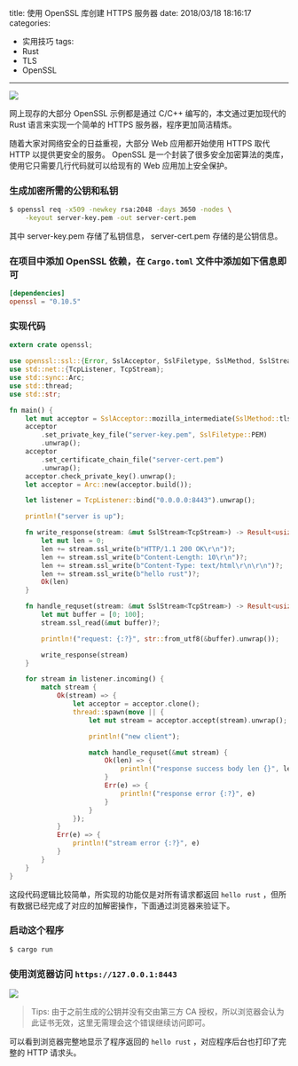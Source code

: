 title: 使用 OpenSSL 库创建 HTTPS 服务器
date: 2018/03/18 18:16:17
categories:
- 实用技巧
tags:
- Rust
- TLS
- OpenSSL

---
![](http://covertness.qiniudn.com/openssl_https_server/https.png)

网上现存的大部分 OpenSSL 示例都是通过 C/C++ 编写的，本文通过更加现代的 Rust 语言来实现一个简单的 HTTPS 服务器，程序更加简洁精炼。
<!-- more -->
随着大家对网络安全的日益重视，大部分 Web 应用都开始使用 HTTPS 取代 HTTP 以提供更安全的服务。 OpenSSL 是一个封装了很多安全加密算法的类库，使用它只需要几行代码就可以给现有的 Web 应用加上安全保护。

### 生成加密所需的公钥和私钥
```bash
$ openssl req -x509 -newkey rsa:2048 -days 3650 -nodes \
    -keyout server-key.pem -out server-cert.pem
```
其中 server-key.pem 存储了私钥信息， server-cert.pem 存储的是公钥信息。

### 在项目中添加 OpenSSL 依赖，在 `Cargo.toml` 文件中添加如下信息即可
```toml
[dependencies]
openssl = "0.10.5"
```

### 实现代码
```rust
extern crate openssl;

use openssl::ssl::{Error, SslAcceptor, SslFiletype, SslMethod, SslStream};
use std::net::{TcpListener, TcpStream};
use std::sync::Arc;
use std::thread;
use std::str;

fn main() {
    let mut acceptor = SslAcceptor::mozilla_intermediate(SslMethod::tls()).unwrap();
    acceptor
        .set_private_key_file("server-key.pem", SslFiletype::PEM)
        .unwrap();
    acceptor
        .set_certificate_chain_file("server-cert.pem")
        .unwrap();
    acceptor.check_private_key().unwrap();
    let acceptor = Arc::new(acceptor.build());

    let listener = TcpListener::bind("0.0.0.0:8443").unwrap();

    println!("server is up");

    fn write_response(stream: &mut SslStream<TcpStream>) -> Result<usize, Error> {
        let mut len = 0;
        len += stream.ssl_write(b"HTTP/1.1 200 OK\r\n")?;
        len += stream.ssl_write(b"Content-Length: 10\r\n")?;
        len += stream.ssl_write(b"Content-Type: text/html\r\n\r\n")?;
        len += stream.ssl_write(b"hello rust")?;
        Ok(len)
    }

    fn handle_requset(stream: &mut SslStream<TcpStream>) -> Result<usize, Error> {
        let mut buffer = [0; 100];
        stream.ssl_read(&mut buffer)?;

        println!("request: {:?}", str::from_utf8(&buffer).unwrap());

        write_response(stream)
    }

    for stream in listener.incoming() {
        match stream {
            Ok(stream) => {
                let acceptor = acceptor.clone();
                thread::spawn(move || {
                    let mut stream = acceptor.accept(stream).unwrap();

                    println!("new client");

                    match handle_requset(&mut stream) {
                        Ok(len) => {
                            println!("response success body len {}", len)
                        }
                        Err(e) => {
                            println!("response error {:?}", e)
                        }
                    }
                });
            }
            Err(e) => {
                println!("stream error {:?}", e)
            }
        }
    }
}
```
这段代码逻辑比较简单，所实现的功能仅是对所有请求都返回 `hello rust` ，但所有数据已经完成了对应的加解密操作，下面通过浏览器来验证下。

### 启动这个程序
```bash
$ cargo run
```

### 使用浏览器访问 `https://127.0.0.1:8443`
![](http://covertness.qiniudn.com/openssl_https_server/snap.png)
> Tips: 由于之前生成的公钥并没有交由第三方 CA 授权，所以浏览器会认为此证书无效，这里无需理会这个错误继续访问即可。

可以看到浏览器完整地显示了程序返回的 `hello rust` ，对应程序后台也打印了完整的 HTTP 请求头。